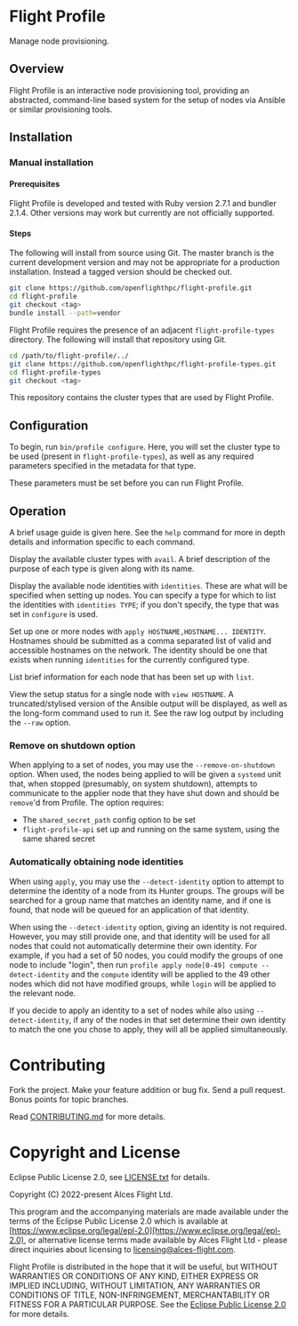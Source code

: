 # Flight Profile

Manage node provisioning.

## Overview

Flight Profile is an interactive node provisioning tool, providing an abstracted, command-line based system for the setup of nodes via Ansible or similar provisioning tools.

## Installation

### Manual installation

#### Prerequisites
Flight Profile is developed and tested with Ruby version 2.7.1 and bundler 2.1.4. Other versions may work but currently are not officially supported.

#### Steps

The following will install from source using Git. The master branch is the current development version and may not be appropriate for a production installation. Instead a tagged version should be checked out.

```bash
git clone https://github.com/openflighthpc/flight-profile.git
cd flight-profile
git checkout <tag>
bundle install --path=vendor
```

Flight Profile requires the presence of an adjacent `flight-profile-types` directory. The following will install that repository using Git.
```bash
cd /path/to/flight-profile/../
git clone https://github.com/openflighthpc/flight-profile-types.git
cd flight-profile-types
git checkout <tag>
```

This repository contains the cluster types that are used by Flight Profile.

## Configuration

To begin, run `bin/profile configure`. Here, you will set the cluster type to be used (present in `flight-profile-types`), as well as any required parameters specified in the metadata for that type.

These parameters must be set before you can run Flight Profile.

## Operation

A brief usage guide is given here. See the `help` command for more in depth details and information specific to each command.

Display the available cluster types with `avail`. A brief description of the purpose of each type is given along with its name. 

Display the available node identities with `identities`. These are what will be specified when setting up nodes. You can specify a type for which to list the identities with `identities TYPE`; if you don't specify, the type that was set in `configure` is used.

Set up one or more nodes with `apply HOSTNAME,HOSTNAME... IDENTITY`. Hostnames should be submitted as a comma separated list of valid and accessible hostnames on the network. The identity should be one that exists when running `identities` for the currently configured type.

List brief information for each node that has been set up with `list`.

View the setup status for a single node with `view HOSTNAME`. A truncated/stylised version of the Ansible output will be displayed, as well as the long-form command used to run it. See the raw log output by including the `--raw` option.

### Remove on shutdown option

When applying to a set of nodes, you may use the `--remove-on-shutdown` option. When used, the nodes being applied to will be given a `systemd` unit that, when stopped (presumably, on system shutdown), attempts to communicate to the applier node that they have shut down and should be `remove`'d from Profile. The option requires:

- The `shared_secret_path` config option to be set
- `flight-profile-api` set up and running on the same system, using the same shared secret

### Automatically obtaining node identities

When using `apply`, you may use the `--detect-identity` option to attempt to determine the identity of a node from its Hunter groups. The groups will be searched for a group name that matches an identity name, and if one is found, that node will be queued for an application of that identity.

When using the `--detect-identity` option, giving an identity is not required. However, you may still provide one, and that identity will be used for all nodes that could not automatically determine their own identity. For example, if you had a set of 50 nodes, you could modify the groups of one node to include "login", then run `profile apply node[0-49] compute --detect-identity` and the `compute` identity will be applied to the 49 other nodes which did not have modified groups, while `login` will be applied to the relevant node.

If you decide to apply an identity to a set of nodes while also using `--detect-identity`, if any of the nodes in that set determine their own identity to match the one you chose to apply, they will all be applied simultaneously.

# Contributing

Fork the project. Make your feature addition or bug fix. Send a pull
request. Bonus points for topic branches.

Read [CONTRIBUTING.md](CONTRIBUTING.md) for more details.

# Copyright and License

Eclipse Public License 2.0, see [LICENSE.txt](LICENSE.txt) for details.

Copyright (C) 2022-present Alces Flight Ltd.

This program and the accompanying materials are made available under
the terms of the Eclipse Public License 2.0 which is available at
[https://www.eclipse.org/legal/epl-2.0](https://www.eclipse.org/legal/epl-2.0),
or alternative license terms made available by Alces Flight Ltd -
please direct inquiries about licensing to
[licensing@alces-flight.com](mailto:licensing@alces-flight.com).

Flight Profile is distributed in the hope that it will be
useful, but WITHOUT WARRANTIES OR CONDITIONS OF ANY KIND, EITHER
EXPRESS OR IMPLIED INCLUDING, WITHOUT LIMITATION, ANY WARRANTIES OR
CONDITIONS OF TITLE, NON-INFRINGEMENT, MERCHANTABILITY OR FITNESS FOR
A PARTICULAR PURPOSE. See the [Eclipse Public License 2.0](https://opensource.org/licenses/EPL-2.0) for more
details.

